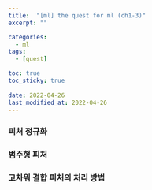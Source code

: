 ```yaml
---
title:  "[ml] the quest for ml (ch1-3)"
excerpt: ""

categories:
  - ml
tags:
  - [quest]

toc: true
toc_sticky: true
 
date: 2022-04-26
last_modified_at: 2022-04-26
---
```


### 피처 정규화

### 범주형 피처

### 고차워 결합 피처의 처리 방법
